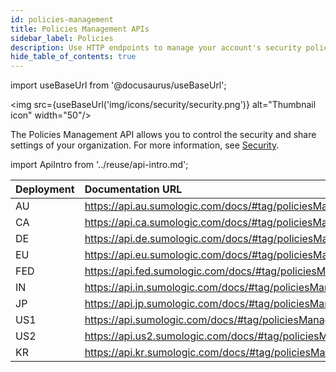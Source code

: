 ```yaml
---
id: policies-management
title: Policies Management APIs
sidebar_label: Policies
description: Use HTTP endpoints to manage your account's security policies.
hide_table_of_contents: true
---
```


import useBaseUrl from '@docusaurus/useBaseUrl';

<img src={useBaseUrl('img/icons/security/security.png')} alt="Thumbnail icon" width="50"/>

The Policies Management API allows you to control the security and share settings of your organization. For more information, see [Security](/docs/manage/security/).

import ApiIntro from '../reuse/api-intro.md';

<ApiIntro/>


| Deployment | Documentation URL                                          |
|:------------|:------------------------------------------------------------|
| AU         | https://api.au.sumologic.com/docs/#tag/policiesManagement  |
| CA         | https://api.ca.sumologic.com/docs/#tag/policiesManagement  |
| DE         | https://api.de.sumologic.com/docs/#tag/policiesManagement  |
| EU         | https://api.eu.sumologic.com/docs/#tag/policiesManagement  |
| FED        | https://api.fed.sumologic.com/docs/#tag/policiesManagement |
| IN         | https://api.in.sumologic.com/docs/#tag/policiesManagement  |
| JP         | https://api.jp.sumologic.com/docs/#tag/policiesManagement  |
| US1        | https://api.sumologic.com/docs/#tag/policiesManagement     |
| US2        | https://api.us2.sumologic.com/docs/#tag/policiesManagement |
| KR        | https://api.kr.sumologic.com/docs/#tag/policiesManagementV1 |
